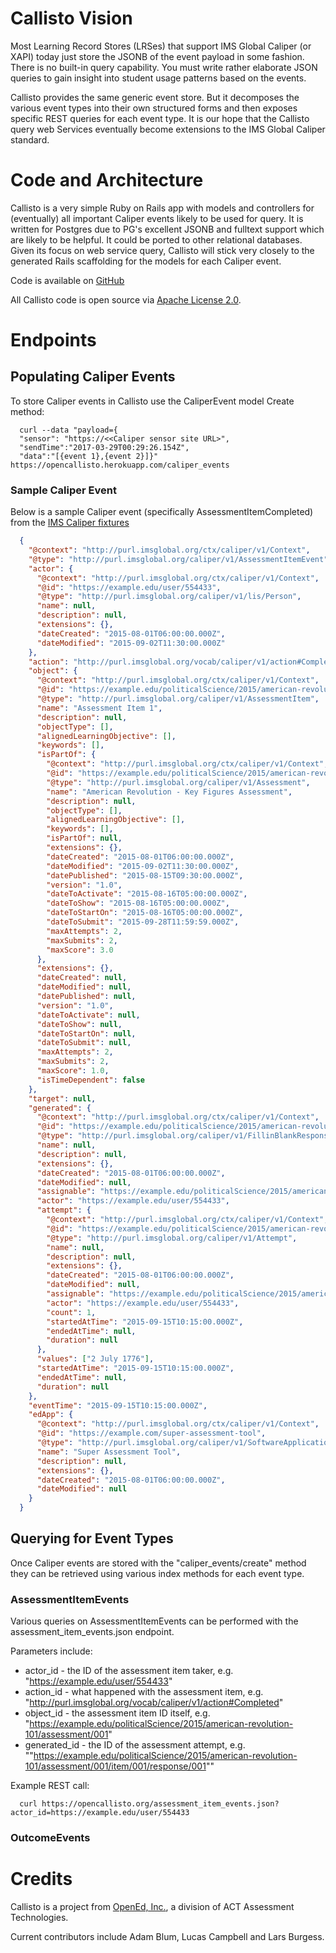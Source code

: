 # Callisto Vision

Most Learning Record Stores (LRSes) that support IMS Global Caliper (or XAPI) today
just store the JSONB of the event payload in some fashion.  There is no built-in
query capability. You must write rather elaborate JSON queries to gain insight
into student usage patterns based on the events.  

Callisto provides the same generic event store. But it decomposes the various
event types into their own structured forms and then exposes specific REST
queries for each event type. It is our hope that the Callisto query web Services
eventually become extensions to the IMS Global Caliper standard.

# Code and Architecture

Callisto is a very simple Ruby on Rails app with models and controllers for
(eventually) all important Caliper events likely to be used for query. It is written
for Postgres due to PG's excellent JSONB and fulltext support which are likely to be helpful.
It could be ported to other relational databases. Given its focus on web service query,
Callisto will stick very closely to the generated Rails scaffolding for the models for each Caliper event.

Code is available on [GitHub](http://github.com/openedinc/callisto)

All Callisto code is open source via [Apache License 2.0](https://www.apache.org/licenses/LICENSE-2.0).

# Endpoints

## Populating Caliper Events

To store Caliper events in Callisto use the CaliperEvent model Create method:

```
  curl --data "payload={
  "sensor": "https://<<Caliper sensor site URL>",
  "sendTime":"2017-03-29T00:29:26.154Z",
  "data":"[{event 1},{event 2}]}" https://opencallisto.herokuapp.com/caliper_events
```

### Sample Caliper Event

Below is a sample Caliper event (specifically AssessmentItemCompleted) from the [IMS Caliper fixtures](https://github.com/IMSGlobal/caliper-common-fixtures/blob/master/src/test/resources/fixtures/caliperAssessmentItemCompletedEvent.json)

``` json
  {
    "@context": "http://purl.imsglobal.org/ctx/caliper/v1/Context",
    "@type": "http://purl.imsglobal.org/caliper/v1/AssessmentItemEvent",
    "actor": {
      "@context": "http://purl.imsglobal.org/ctx/caliper/v1/Context",
      "@id": "https://example.edu/user/554433",
      "@type": "http://purl.imsglobal.org/caliper/v1/lis/Person",
      "name": null,
      "description": null,
      "extensions": {},
      "dateCreated": "2015-08-01T06:00:00.000Z",
      "dateModified": "2015-09-02T11:30:00.000Z"
    },
    "action": "http://purl.imsglobal.org/vocab/caliper/v1/action#Completed",
    "object": {
      "@context": "http://purl.imsglobal.org/ctx/caliper/v1/Context",
      "@id": "https://example.edu/politicalScience/2015/american-revolution-101/assessment/001/item/001",
      "@type": "http://purl.imsglobal.org/caliper/v1/AssessmentItem",
      "name": "Assessment Item 1",
      "description": null,
      "objectType": [],
      "alignedLearningObjective": [],
      "keywords": [],
      "isPartOf": {
        "@context": "http://purl.imsglobal.org/ctx/caliper/v1/Context",
        "@id": "https://example.edu/politicalScience/2015/american-revolution-101/assessment/001",
        "@type": "http://purl.imsglobal.org/caliper/v1/Assessment",
        "name": "American Revolution - Key Figures Assessment",
        "description": null,
        "objectType": [],
        "alignedLearningObjective": [],
        "keywords": [],
        "isPartOf": null,
        "extensions": {},
        "dateCreated": "2015-08-01T06:00:00.000Z",
        "dateModified": "2015-09-02T11:30:00.000Z",
        "datePublished": "2015-08-15T09:30:00.000Z",
        "version": "1.0",
        "dateToActivate": "2015-08-16T05:00:00.000Z",
        "dateToShow": "2015-08-16T05:00:00.000Z",
        "dateToStartOn": "2015-08-16T05:00:00.000Z",
        "dateToSubmit": "2015-09-28T11:59:59.000Z",
        "maxAttempts": 2,
        "maxSubmits": 2,
        "maxScore": 3.0
      },
      "extensions": {},
      "dateCreated": null,
      "dateModified": null,
      "datePublished": null,
      "version": "1.0",
      "dateToActivate": null,
      "dateToShow": null,
      "dateToStartOn": null,
      "dateToSubmit": null,
      "maxAttempts": 2,
      "maxSubmits": 2,
      "maxScore": 1.0,
      "isTimeDependent": false
    },
    "target": null,
    "generated": {
      "@context": "http://purl.imsglobal.org/ctx/caliper/v1/Context",
      "@id": "https://example.edu/politicalScience/2015/american-revolution-101/assessment/001/item/001/response/001",
      "@type": "http://purl.imsglobal.org/caliper/v1/FillinBlankResponse",
      "name": null,
      "description": null,
      "extensions": {},
      "dateCreated": "2015-08-01T06:00:00.000Z",
      "dateModified": null,
      "assignable": "https://example.edu/politicalScience/2015/american-revolution-101/assessment/001",
      "actor": "https://example.edu/user/554433",
      "attempt": {
        "@context": "http://purl.imsglobal.org/ctx/caliper/v1/Context",
        "@id": "https://example.edu/politicalScience/2015/american-revolution-101/assessment/001/item/001/attempt/789",
        "@type": "http://purl.imsglobal.org/caliper/v1/Attempt",
        "name": null,
        "description": null,
        "extensions": {},
        "dateCreated": "2015-08-01T06:00:00.000Z",
        "dateModified": null,
        "assignable": "https://example.edu/politicalScience/2015/american-revolution-101/assessment/001",
        "actor": "https://example.edu/user/554433",
        "count": 1,
        "startedAtTime": "2015-09-15T10:15:00.000Z",
        "endedAtTime": null,
        "duration": null
      },
      "values": ["2 July 1776"],
      "startedAtTime": "2015-09-15T10:15:00.000Z",
      "endedAtTime": null,
      "duration": null
    },
    "eventTime": "2015-09-15T10:15:00.000Z",
    "edApp": {
      "@context": "http://purl.imsglobal.org/ctx/caliper/v1/Context",
      "@id": "https://example.com/super-assessment-tool",
      "@type": "http://purl.imsglobal.org/caliper/v1/SoftwareApplication",
      "name": "Super Assessment Tool",
      "description": null,
      "extensions": {},
      "dateCreated": "2015-08-01T06:00:00.000Z",
      "dateModified": null
    }
  }
```

## Querying for Event Types

Once Caliper events are stored with the "caliper_events/create" method they can be retrieved using various index methods for each event type.

### AssessmentItemEvents

Various queries on AssessmentItemEvents can be performed with the assessment_item_events.json endpoint.

Parameters include:
* actor_id - the ID of the assessment item taker, e.g. "https://example.edu/user/554433"
* action_id - what happened with the assessment item, e.g. "http://purl.imsglobal.org/vocab/caliper/v1/action#Completed"
* object_id - the assessment item ID itself, e.g. "https://example.edu/politicalScience/2015/american-revolution-101/assessment/001"
* generated_id - the ID of the assessment attempt, e.g. ""https://example.edu/politicalScience/2015/american-revolution-101/assessment/001/item/001/response/001""

Example REST call:
```
  curl https://opencallisto.org/assessment_item_events.json?actor_id=https://example.edu/user/554433
```

### OutcomeEvents

# Credits

Callisto is a project from [OpenEd, Inc.](http://www.opened.com), a division of ACT Assessment Technologies.

Current contributors include Adam Blum, Lucas Campbell and Lars Burgess.
